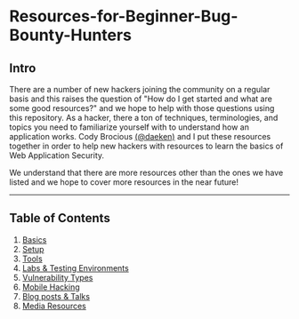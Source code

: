# Resources-for-Beginner-Bug-Bounty-Hunters

## Intro

There are a number of new hackers joining the community on a regular basis and this raises the question of "How do I get started and what are some good resources?" and we hope to help with those questions using this repository. 
As a hacker, there a ton of techniques, terminologies, and topics you need to familiarize yourself with to understand how an application works. Cody Brocious [(@daeken)](http://twitter.com/daeken) and I put these resources together in order to help new hackers with resources to learn the basics of Web Application Security. 

We understand that there are more resources other than the ones we have listed and we hope to cover more resources in the near future!

---
## Table of Contents

1. [Basics](/assets/basics.md)
2. [Setup](/assets/setup.md)
3. [Tools](/assets/tools.md)
4. [Labs & Testing Environments](/assets/labs.md)
5. [Vulnerability Types](/assets/vulns.md)
6. [Mobile Hacking](/assets/mobile.md)
6. [Blog posts & Talks](/assets/blogposts.md)
7. [Media Resources](/assets/media.md)